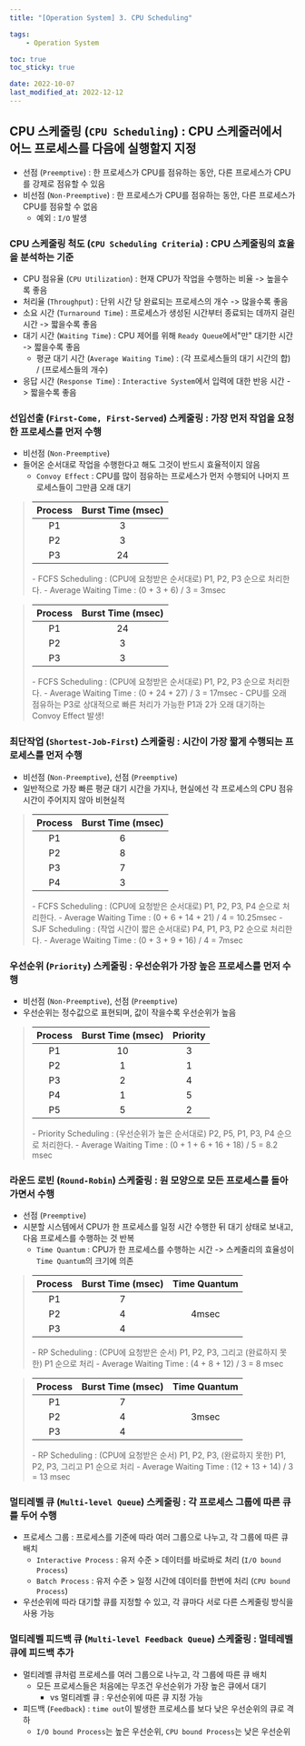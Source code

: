 ```yaml
---
title: "[Operation System] 3. CPU Scheduling"

tags:
    - Operation System

toc: true
toc_sticky: true

date: 2022-10-07
last_modified_at: 2022-12-12
---
```


## CPU 스케줄링 (```CPU Scheduling```) : CPU 스케줄러에서 어느 프로세스를 다음에 실행할지 지정

- 선점 (```Preemptive```) : 한 프로세스가 CPU를 점유하는 동안, 다른 프로세스가 CPU를 강제로 점유할 수 있음
- 비선점 (```Non-Preemptive```) : 한 프로세스가 CPU를 점유하는 동안, 다른 프로세스가 CPU를 점유할 수 없음
  - 예외 : ```I/O``` 발생

### CPU 스케줄링 척도 (```CPU Scheduling Criteria```) : CPU 스케줄링의 효율을 분석하는 기준
- CPU 점유율 (```CPU Utilization```) : 현재 CPU가 작업을 수행하는 비율 -> 높을수록 좋음
- 처리율 (```Throughput```) : 단위 시간 당 완료되는 프로세스의 개수 -> 많을수록 좋음
- 소요 시간 (```Turnaround Time```) : 프로세스가 생성된 시간부터 종료되는 데까지 걸린 시간 -> 짧을수록 좋음
- 대기 시간 (```Waiting Time```) : CPU 제어를 위해 ```Ready Queue```에서"만" 대기한 시간 -> 짧을수록 좋음
  - 평균 대기 시간 (```Average Waiting Time```) : (각 프로세스들의 대기 시간의 합) / (프로세스들의 개수)
- 응답 시간 (```Response Time```) : ```Interactive System```에서 입력에 대한 반응 시간 -> 짧을수록 좋음

### 선입선출 (```First-Come, First-Served```) 스케줄링 : 가장 먼저 작업을 요청한 프로세스를 먼저 수행
- 비선점 (```Non-Preemptive```)
- 들어온 순서대로 작업을 수행한다고 해도 그것이 반드시 효율적이지 않음
  - ```Convoy Effect``` : CPU를 많이 점유하는 프로세스가 먼저 수행되어 나머지 프로세스들이 그만큼 오래 대기

> <table style="text-align: center">
>  	<thead>
> 		<tr>
> 			<th>Process</th>
> 			<th>Burst Time (msec)</th>
> 		</tr>
> 	</thead>
>    	<tbody>
>       <tr>
>         <td>P1</td>
>         <td>3</td>
>       </tr>
>       <tr>
>         <td>P2</td>
>         <td>3</td>
>       </tr>
>       <tr>
>         <td>P3</td>
>         <td>24</td>
>       </tr>
>     </tbody>
> </table>
> - FCFS Scheduling : (CPU에 요청받은 순서대로) P1, P2, P3 순으로 처리한다.
>   - Average Waiting Time : (0 + 3 + 6) / 3 = 3msec

> <table style="text-align: center">
>  	<thead>
> 		<tr>
> 			<th>Process</th>
> 			<th>Burst Time (msec)</th>
> 		</tr>
> 	</thead>
>    	<tbody>
>       <tr>
>         <td>P1</td>
>         <td>24</td>
>       </tr>
>       <tr>
>         <td>P2</td>
>         <td>3</td>
>       </tr>
>       <tr>
>         <td>P3</td>
>         <td>3</td>
>       </tr>
>     </tbody>
> </table>
> - FCFS Scheduling : (CPU에 요청받은 순서대로) P1, P2, P3 순으로 처리한다.
>   - Average Waiting Time : (0 + 24 + 27) / 3 = 17msec
> - CPU를 오래 점유하는 P3로 상대적으로 빠른 처리가 가능한 P1과 2가 오래 대기하는 Convoy Effect 발생!

### 최단작업 (```Shortest-Job-First```) 스케줄링 : 시간이 가장 짧게 수행되는 프로세스를 먼저 수행
- 비선점 (```Non-Preemptive```), 선점 (```Preemptive```)
- 일반적으로 가장 빠른 평균 대기 시간을 가지나, 현실에선 각 프로세스의 CPU 점유 시간이 주어지지 않아 비현실적

> <table style="text-align: center">
>  	<thead>
> 		<tr>
> 			<th>Process</th>
> 			<th>Burst Time (msec)</th>
> 		</tr>
> 	</thead>
>    	<tbody>
>       <tr>
>         <td>P1</td>
>         <td>6</td>
>       </tr>
>       <tr>
>         <td>P2</td>
>         <td>8</td>
>       </tr>
>       <tr>
>         <td>P3</td>
>         <td>7</td>
>       </tr>
>       <tr>
>         <td>P4</td>
>         <td>3</td>
>       </tr>
>     </tbody>
> </table>
> - FCFS Scheduling : (CPU에 요청받은 순서대로) P1, P2, P3, P4 순으로 처리한다.
>   - Average Waiting Time : (0 + 6 + 14 + 21) / 4 = 10.25msec
> - SJF Scheduling : (작업 시간이 짧은 순서대로) P4, P1, P3, P2 순으로 처리한다.
>   - Average Waiting Time : (0 + 3 + 9 + 16) / 4 = 7msec

### 우선순위 (```Priority```) 스케줄링 : 우선순위가 가장 높은 프로세스를 먼저 수행
- 비선점 (```Non-Preemptive```), 선점 (```Preemptive```)
- 우선순위는 정수값으로 표현되며, 값이 작을수록 우선순위가 높음

> <table style="text-align: center">
>  	<thead>
> 		<tr>
> 			<th>Process</th>
> 			<th>Burst Time (msec)</th>
>       <th>Priority</th>
> 		</tr>
> 	</thead>
>    	<tbody>
>       <tr>
>         <td>P1</td>
>         <td>10</td>
>         <td>3</td>
>       </tr>
>       <tr>
>         <td>P2</td>
>         <td>1</td>
>         <td>1</td>
>       </tr>
>       <tr>
>         <td>P3</td>
>         <td>2</td>
>         <td>4</td>
>       </tr>
>       <tr>
>         <td>P4</td>
>         <td>1</td>
>         <td>5</td>
>       </tr>
>       <tr>
>         <td>P5</td>
>         <td>5</td>
>         <td>2</td>
>       </tr>
>     </tbody>
> </table>
> - Priority Scheduling : (우선순위가 높은 순서대로) P2, P5, P1, P3, P4 순으로 처리한다.
>   - Average Waiting Time : (0 + 1 + 6 + 16 + 18) / 5 = 8.2 msec 

### 라운드 로빈 (```Round-Robin```) 스케줄링 : 원 모양으로 모든 프로세스를 돌아가면서 수행
- 선점 (```Preemptive```)
- 시분할 시스템에서 CPU가 한 프로세스를 일정 시간 수행한 뒤 대기 상태로 보내고, 다음 프로세스를 수행하는 것 반복
  - ```Time Quantum``` : CPU가 한 프로세스를 수행하는 시간 -> 스케줄리의 효율성이 ```Time Quantum```의 크기에 의존 

> <table style="text-align: center">
>  	<thead>
> 		<tr>
> 			<th>Process</th>
> 			<th>Burst Time (msec)</th>
>       <th>Time Quantum</th>
> 		</tr>
> 	</thead>
>    	<tbody>
>       <tr>
>         <td>P1</td>
>         <td>7</td>
>         <td rowspan="3">4msec</td>
>       </tr>
>       <tr>
>         <td>P2</td>
>         <td>4</td>
>       </tr>
>       <tr>
>         <td>P3</td>
>         <td>4</td>
>       </tr>
>     </tbody>
> </table>
> - RP Scheduling : (CPU에 요청받은 순서) P1, P2, P3, 그리고 (완료하지 못한) P1 순으로 처리
>   - Average Waiting Time : (4 + 8 + 12) / 3 = 8 msec

> <table style="text-align: center">
>  	<thead>
> 		<tr>
> 			<th>Process</th>
> 			<th>Burst Time (msec)</th>
>       <th>Time Quantum</th>
> 		</tr>
> 	</thead>
>    	<tbody>
>       <tr>
>         <td>P1</td>
>         <td>7</td>
>         <td rowspan="3">3msec</td>
>       </tr>
>       <tr>
>         <td>P2</td>
>         <td>4</td>
>       </tr>
>       <tr>
>         <td>P3</td>
>         <td>4</td>
>       </tr>
>     </tbody>
> </table>
> - RP Scheduling : (CPU에 요청받은 순서) P1, P2, P3, (완료하지 못한) P1, P2, P3, 그리고 P1 순으로 처리
>   - Average Waiting Time : (12 + 13 + 14) / 3 = 13 msec

### 멀티레벨 큐 (```Multi-level Queue```) 스케줄링 : 각 프로세스 그룹에 따른 큐를 두어 수행
- 프로세스 그룹 : 프로세스를 기준에 따라 여러 그룹으로 나누고, 각 그룹에 따른 큐 배치
  - ```Interactive Process``` : 유저 수준 > 데이터를 바로바로 처리 (```I/O bound Process```)
  - ```Batch Process``` : 유저 수준 > 일정 시간에 데이터를 한번에 처리 (```CPU bound Process```)
- 우선순위에 따라 대기할 큐를 지정할 수 있고, 각 큐마다 서로 다른 스케줄링 방식을 사용 가능

### 멀티레벨 피드백 큐 (```Multi-level Feedback Queue```) 스케줄링 : 멀테레벨 큐에 피드백 추가 
- 멀티레벨 큐처럼 프로세스를 여러 그룹으로 나누고, 각 그룹에 따른 큐 배치
  - 모든 프로세스들은 처음에는 무조건 우선순위가 가장 높은 큐에서 대기
    - vs 멀티레벨 큐 : 우선순위에 따른 큐 지정 가능
- 피드백 (```Feedback```) : ```time out```이 발생한 프로세스를 보다 낮은 우선순위의 큐로 격하
  - ```I/O bound Process```는 높은 우선순위, ```CPU bound Process```는 낮은 우선순위